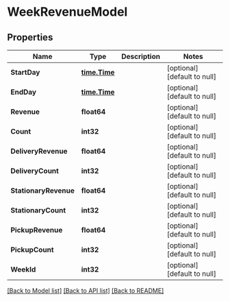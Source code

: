 # WeekRevenueModel

## Properties
Name | Type | Description | Notes
------------ | ------------- | ------------- | -------------
**StartDay** | [**time.Time**](time.Time.md) |  | [optional] [default to null]
**EndDay** | [**time.Time**](time.Time.md) |  | [optional] [default to null]
**Revenue** | **float64** |  | [optional] [default to null]
**Count** | **int32** |  | [optional] [default to null]
**DeliveryRevenue** | **float64** |  | [optional] [default to null]
**DeliveryCount** | **int32** |  | [optional] [default to null]
**StationaryRevenue** | **float64** |  | [optional] [default to null]
**StationaryCount** | **int32** |  | [optional] [default to null]
**PickupRevenue** | **float64** |  | [optional] [default to null]
**PickupCount** | **int32** |  | [optional] [default to null]
**WeekId** | **int32** |  | [optional] [default to null]

[[Back to Model list]](../README.md#documentation-for-models) [[Back to API list]](../README.md#documentation-for-api-endpoints) [[Back to README]](../README.md)

